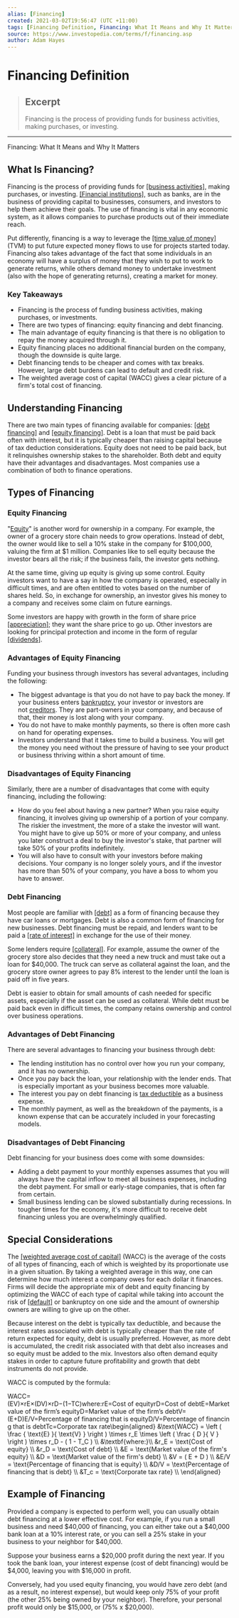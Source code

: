 ```yaml
---
alias: [Financing]
created: 2021-03-02T19:56:47 (UTC +11:00)
tags: [Financing Definition, Financing: What It Means and Why It Matters]
source: https://www.investopedia.com/terms/f/financing.asp
author: Adam Hayes
---
```


# Financing Definition

> ## Excerpt
> Financing is the process of providing funds for business activities, making purchases, or investing.

---

Financing: What It Means and Why It Matters
## What Is Financing?

Financing is the process of providing funds for [[business activities]](https://www.investopedia.com/terms/b/business-activities.asp), making purchases, or investing. [[Financial institutions]](https://www.investopedia.com/terms/f/financialinstitution.asp), such as banks, are in the business of providing capital to businesses, consumers, and investors to help them achieve their goals. The use of financing is vital in any economic system, as it allows companies to purchase products out of their immediate reach.

Put differently, financing is a way to leverage the [[time value of money]](https://www.investopedia.com/terms/t/timevalueofmoney.asp) (TVM) to put future expected money flows to use for projects started today. Financing also takes advantage of the fact that some individuals in an economy will have a surplus of money that they wish to put to work to generate returns, while others demand money to undertake investment (also with the hope of generating returns), creating a market for money.

### Key Takeaways

-   Financing is the process of funding business activities, making purchases, or investments.
-   There are two types of financing: equity financing and debt financing.
-   The main advantage of equity financing is that there is no obligation to repay the money acquired through it.
-   Equity financing places no additional financial burden on the company, though the downside is quite large.
-   Debt financing tends to be cheaper and comes with tax breaks. However, large debt burdens can lead to default and credit risk.
-   The weighted average cost of capital (WACC) gives a clear picture of a firm's total cost of financing.

## Understanding Financing

There are two main types of financing available for companies: [[debt financing]](https://www.investopedia.com/terms/d/debtfinancing.asp) and [[equity financing]](https://www.investopedia.com/terms/e/equityfinancing.asp). Debt is a loan that must be paid back often with interest, but it is typically cheaper than raising capital because of tax deduction considerations. Equity does not need to be paid back, but it relinquishes ownership stakes to the shareholder. Both debt and equity have their advantages and disadvantages. Most companies use a combination of both to finance operations.

## Types of Financing

### Equity Financing

"[Equity](https://www.investopedia.com/terms/e/equity.asp)" is another word for ownership in a company. For example, the owner of a grocery store chain needs to grow operations. Instead of debt, the owner would like to sell a 10% stake in the company for $100,000, valuing the firm at $1 million. Companies like to sell equity because the investor bears all the risk; if the business fails, the investor gets nothing.

At the same time, giving up equity is giving up some control. Equity investors want to have a say in how the company is operated, especially in difficult times, and are often entitled to votes based on the number of shares held. So, in exchange for ownership, an investor gives his money to a company and receives some claim on future earnings.

Some investors are happy with growth in the form of share price [[appreciation]](https://www.investopedia.com/terms/a/appreciation.asp); they want the share price to go up. Other investors are looking for principal protection and income in the form of regular [[dividends]](https://www.investopedia.com/terms/d/dividend.asp).

### Advantages of Equity Financing

Funding your business through investors has several advantages, including the following:

-   The biggest advantage is that you do not have to pay back the money. If your business enters [bankruptcy](https://www.investopedia.com/terms/b/bankruptcy.asp), your investor or investors are not [creditors](https://www.investopedia.com/terms/c/creditor.asp). They are part-owners in your company, and because of that, their money is lost along with your company.
-   You do not have to make monthly payments, so there is often more cash on hand for operating expenses.
-   Investors understand that it takes time to build a business. You will get the money you need without the pressure of having to see your product or business thriving within a short amount of time.

### Disadvantages of Equity Financing

Similarly, there are a number of disadvantages that come with equity financing, including the following:

-   How do you feel about having a new partner? When you raise equity financing, it involves giving up ownership of a portion of your company. The riskier the investment, the more of a stake the investor will want. You might have to give up 50% or more of your company, and unless you later construct a deal to buy the investor's stake, that partner will take 50% of your profits indefinitely.
-   You will also have to consult with your investors before making decisions. Your company is no longer solely yours, and if the investor has more than 50% of your company, you have a boss to whom you have to answer.

### Debt Financing

Most people are familiar with [[debt]](https://www.investopedia.com/terms/d/debt.asp) as a form of financing because they have car loans or mortgages. Debt is also a common form of financing for new businesses. Debt financing must be repaid, and lenders want to be paid a [[rate of interest]](https://www.investopedia.com/terms/i/interestrate.asp) in exchange for the use of their money.

Some lenders require [[collateral]](https://www.investopedia.com/terms/c/collateral.asp). For example, assume the owner of the grocery store also decides that they need a new truck and must take out a loan for $40,000. The truck can serve as collateral against the loan, and the grocery store owner agrees to pay 8% interest to the lender until the loan is paid off in five years.

Debt is easier to obtain for small amounts of cash needed for specific assets, especially if the asset can be used as collateral. While debt must be paid back even in difficult times, the company retains ownership and control over business operations.

### Advantages of Debt Financing

There are several advantages to financing your business through debt:

-   The lending institution has no control over how you run your company, and it has no ownership.
-   Once you pay back the loan, your relationship with the lender ends. That is especially important as your business becomes more valuable.
-   The interest you pay on debt financing is [tax deductible](https://www.investopedia.com/terms/t/tax-deduction.asp) as a business expense.
-   The monthly payment, as well as the breakdown of the payments, is a known expense that can be accurately included in your forecasting models.

### Disadvantages of Debt Financing

Debt financing for your business does come with some downsides:

-   Adding a debt payment to your monthly expenses assumes that you will always have the capital inflow to meet all business expenses, including the debt payment. For small or early-stage companies, that is often far from certain.
-   Small business lending can be slowed substantially during recessions. In tougher times for the economy, it's more difficult to receive debt financing unless you are overwhelmingly qualified.

## Special Considerations

The [[weighted average cost of capital]](https://www.investopedia.com/terms/w/wacc.asp) (WACC) is the average of the costs of all types of financing, each of which is weighted by its proportionate use in a given situation. By taking a weighted average in this way, one can determine how much interest a company owes for each dollar it finances. Firms will decide the appropriate mix of debt and equity financing by optimizing the WACC of each type of capital while taking into account the risk of [[default]](https://www.investopedia.com/terms/d/default2.asp) or bankruptcy on one side and the amount of ownership owners are willing to give up on the other.

Because interest on the debt is typically tax deductible, and because the interest rates associated with debt is typically cheaper than the rate of return expected for equity, debt is usually preferred. However, as more debt is accumulated, the credit risk associated with that debt also increases and so equity must be added to the mix. Investors also often demand equity stakes in order to capture future profitability and growth that debt instruments do not provide.

WACC is computed by the formula:

WACC\=(EV)×rE×(DV)×rD−(1−TC)where:rE\=Cost of equityrD\=Cost of debtE\=Market value of the firm’s equityD\=Market value of the firm’s debtV\=(E+D)E/V\=Percentage of financing that is equityD/V\=Percentage of financing that is debtTc\=Corporate tax rate\\begin{aligned} &\\text{WACC} = \\left ( \\frac { \\text{E} }{ \\text{V} } \\right ) \\times r\_E \\times \\left ( \\frac { D }{ V } \\right ) \\times r\_D - ( 1 - T\_C ) \\\\ &\\textbf{where:}\\\\ &r\_E = \\text{Cost of equity} \\\\ &r\_D = \\text{Cost of debt} \\\\ &E = \\text{Market value of the firm's equity} \\\\ &D = \\text{Market value of the firm's debt} \\\\ &V = ( E + D ) \\\\ &E/V = \\text{Percentage of financing that is equity} \\\\ &D/V = \\text{Percentage of financing that is debt} \\\\ &T\_c = \\text{Corporate tax rate} \\\\ \\end{aligned}

## Example of Financing

Provided a company is expected to perform well, you can usually obtain debt financing at a lower effective cost. For example, if you run a small business and need $40,000 of financing, you can either take out a $40,000 bank loan at a 10% interest rate, or you can sell a 25% stake in your business to your neighbor for $40,000.

Suppose your business earns a $20,000 profit during the next year. If you took the bank loan, your interest expense (cost of debt financing) would be $4,000, leaving you with $16,000 in profit.

Conversely, had you used equity financing, you would have zero debt (and as a result, no interest expense), but would keep only 75% of your profit (the other 25% being owned by your neighbor). Therefore, your personal profit would only be $15,000, or (75% x $20,000).
